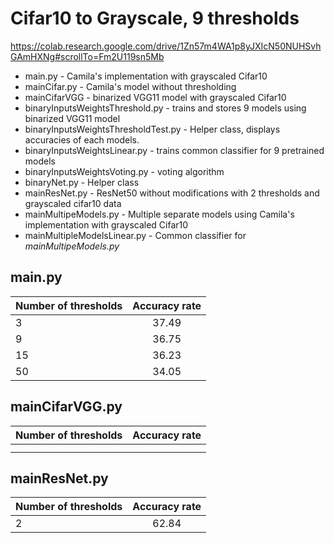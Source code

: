 Cifar10 to Grayscale, 9 thresholds
===================

https://colab.research.google.com/drive/1Zn57m4WA1p8yJXIcN50NUHSvhGAmHXNg#scrollTo=Fm2U119sn5Mb

- main.py - Camila's implementation with grayscaled Cifar10
- mainCifar.py - Camila's model without thresholding
- mainCifarVGG - binarized VGG11 model with grayscaled Cifar10
- binaryInputsWeightsThreshold.py - trains and stores 9 models 
using binarized VGG11 model
- binaryInputsWeightsThresholdTest.py - Helper class, displays
accuracies of each models.
- binaryInputsWeightsLinear.py - trains common classifier for 
9 pretrained models
- binaryInputsWeightsVoting.py - voting algorithm
- binaryNet.py - Helper class
- mainResNet.py - ResNet50 without modifications with 2 thresholds and 
grayscaled cifar10 data
- mainMultipeModels.py - Multiple separate models using Camila's implementation with 
grayscaled Cifar10
- mainMultipleModelsLinear.py - Common classifier for *mainMultipeModels.py*

main.py
-------------
| Number of thresholds | Accuracy rate |
| ------------- |:-------------:|
| 3     | 37.49 |
| 9     | 36.75      |
| 15 | 36.23 |
| 50 | 34.05 |

mainCifarVGG.py
--------------
| Number of thresholds | Accuracy rate |
| ------------- |:-------------:|
|      |  |
|      |  |


mainResNet.py
-------------
| Number of thresholds | Accuracy rate |
| ------------- |:-------------:|
| 2     | 62.84 |
